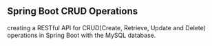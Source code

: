 <h2>Spring Boot CRUD Operations</h2>

creating a RESTful API for CRUD(Create, Retrieve, Update and Delete) operations in Spring Boot with the MySQL database.
